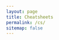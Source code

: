 ```yaml
---
layout: page
title: Cheatsheets
permalink: /cs/
sitemap: false
---
```


<script src="./cs.js"></script>
<script>
  displayAllFiles()
</script>
